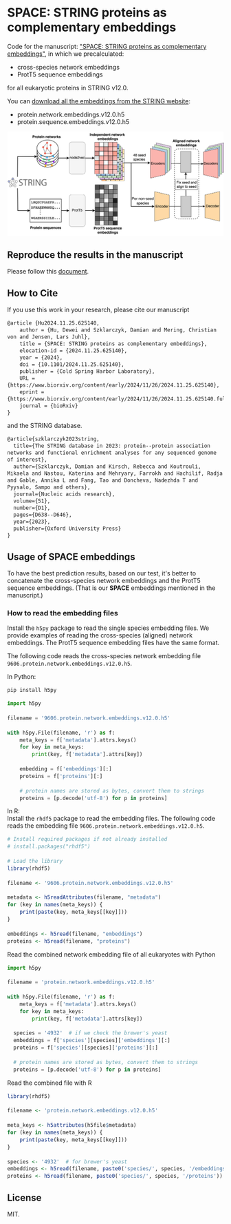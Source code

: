 # SPACE: STRING proteins as complementary embeddings
Code for the manuscript: ["SPACE: STRING proteins as complementary embeddings"](https://www.biorxiv.org/content/10.1101/2024.11.25.625140v1),
in which we precalculated:
- cross-species network embeddings 
- ProtT5 sequence embeddings  

for all eukaryotic proteins in STRING v12.0.

You can [download all the embeddings from the STRING website](https://string-db.org/cgi/download):
- protein.network.embeddings.v12.0.h5
- protein.sequence.embeddings.v12.0.h5

![SPACE](./figures/space_overview.png)

## Reproduce the results in the manuscript
Please follow this [document](./reproduce.md).

## How to Cite
If you use this work in your research, please cite our manuscript 
```
@article {Hu2024.11.25.625140,
	author = {Hu, Dewei and Szklarczyk, Damian and Mering, Christian von and Jensen, Lars Juhl},
	title = {SPACE: STRING proteins as complementary embeddings},
	elocation-id = {2024.11.25.625140},
	year = {2024},
	doi = {10.1101/2024.11.25.625140},
	publisher = {Cold Spring Harbor Laboratory},
	URL = {https://www.biorxiv.org/content/early/2024/11/26/2024.11.25.625140},
	eprint = {https://www.biorxiv.org/content/early/2024/11/26/2024.11.25.625140.full.pdf},
	journal = {bioRxiv}
}

```

and the STRING database.
```
@article{szklarczyk2023string,
  title={The STRING database in 2023: protein--protein association networks and functional enrichment analyses for any sequenced genome of interest},
  author={Szklarczyk, Damian and Kirsch, Rebecca and Koutrouli, Mikaela and Nastou, Katerina and Mehryary, Farrokh and Hachilif, Radja and Gable, Annika L and Fang, Tao and Doncheva, Nadezhda T and Pyysalo, Sampo and others},
  journal={Nucleic acids research},
  volume={51},
  number={D1},
  pages={D638--D646},
  year={2023},
  publisher={Oxford University Press}
}
```
## Usage of SPACE embeddings
To have the best prediction results, based on our test, it's better to concatenate the cross-species network embeddings and the ProtT5 sequence embeddings. (That is our **SPACE** embeddings mentioned in the manuscript.)


### How to read the embedding files

Install the `h5py` package to read the single species embedding files. We provide examples of reading the cross-species (aligned) network embeddings. The ProtT5 sequence embedding files have the same format.

The following code reads the cross-species network embedding file `9606.protein.network.embeddings.v12.0.h5`. 

In Python: 
```bash
pip install h5py
```


```Python
import h5py

filename = '9606.protein.network.embeddings.v12.0.h5'

with h5py.File(filename, 'r') as f:
    meta_keys = f['metadata'].attrs.keys()
    for key in meta_keys:
        print(key, f['metadata'].attrs[key])

    embedding = f['embeddings'][:]
    proteins = f['proteins'][:]
	
    # protein names are stored as bytes, convert them to strings
    proteins = [p.decode('utf-8') for p in proteins]
```

In R:  
Install the `rhdf5` package to read the embedding files. The following code reads the embedding file `9606.protein.network.embeddings.v12.0.h5`.

```R
# Install required packages if not already installed
# install.packages("rhdf5")

# Load the library
library(rhdf5)

filename <- '9606.protein.network.embeddings.v12.0.h5'

metadata <- h5readAttributes(filename, "metadata")
for (key in names(meta_keys)) {
    print(paste(key, meta_keys[[key]]))
}

embeddings <- h5read(filename, "embeddings")
proteins <- h5read(filename, "proteins")
```

Read the combined network embedding file of all eukaryotes  with Python
```Python
import h5py

filename = 'protein.network.embeddings.v12.0.h5'

with h5py.File(filename, 'r') as f:
    meta_keys = f['metadata'].attrs.keys()
    for key in meta_keys:
        print(key, f['metadata'].attrs[key])
  
  species = '4932'  # if we check the brewer's yeast
  embeddings = f['species'][species]['embeddings'][:]
  proteins = f['species'][species]['proteins'][:]

  # protein names are stored as bytes, convert them to strings
  proteins = [p.decode('utf-8') for p in proteins]

```
Read the combined file with R
```R
library(rhdf5)

filename <- 'protein.network.embeddings.v12.0.h5'

meta_keys <- h5attributes(h5file$metadata)
for (key in names(meta_keys)) {
    print(paste(key, meta_keys[[key]]))
}

species <- '4932'  # for brewer's yeast
embeddings <- h5read(filename, paste0('species/', species, '/embeddings'))
proteins <- h5read(filename, paste0('species/', species, '/proteins'))
```



## License
MIT.
